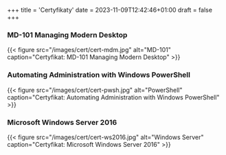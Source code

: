 +++
title = 'Certyfikaty'
date = 2023-11-09T12:42:46+01:00
draft = false
+++

### MD-101 Managing Modern Desktop

{{< figure src="/images/cert/cert-mdm.jpg" alt="MD-101" caption="Certyfikat: MD-101 Managing Modern Desktop" >}}

### Automating Administration with Windows PowerShell

{{< figure src="/images/cert/cert-pwsh.jpg" alt="PowerShell" caption="Certyfikat: Automating Administration with Windows PowerShell" >}}

### Microsoft Windows Server 2016

{{< figure src="/images/cert/cert-ws2016.jpg" alt="Windows Server" caption="Certyfikat: Microsoft Windows Server 2016" >}}